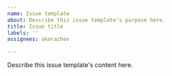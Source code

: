 ```yaml
---
name: Issue template
about: Describe this issue template's purpose here.
title: Issue title
labels: ''
assignees: akarazhev

---
```


Describe this issue template's content here.
